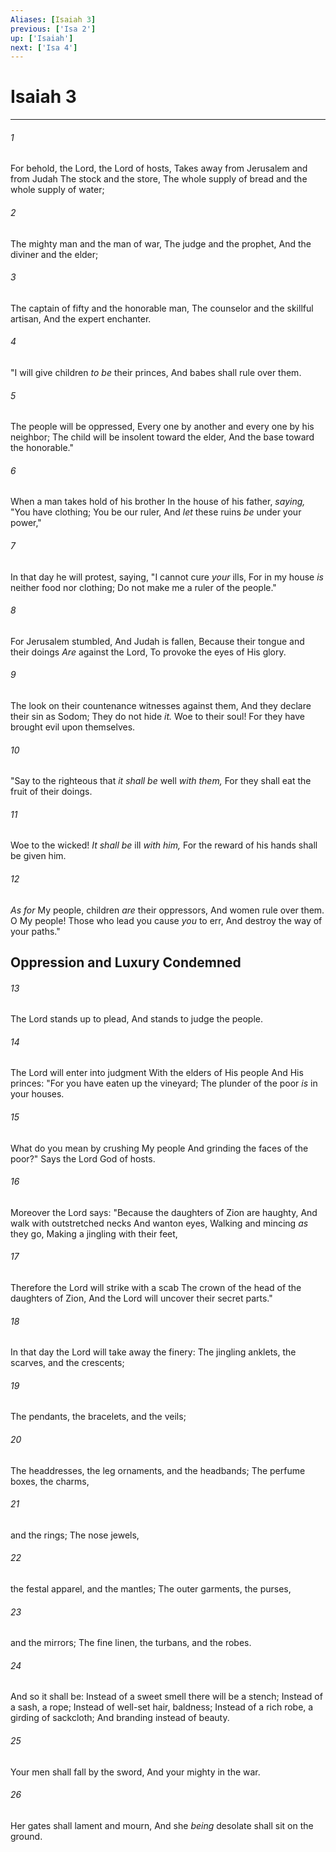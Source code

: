 ```yaml
---
Aliases: [Isaiah 3]
previous: ['Isa 2']
up: ['Isaiah']
next: ['Isa 4']
---
```

# Isaiah 3

***


###### 1 
For behold, the Lord, the Lord of hosts, Takes away from Jerusalem and from Judah The stock and the store, The whole supply of bread and the whole supply of water; 

###### 2 
The mighty man and the man of war, The judge and the prophet, And the diviner and the elder; 

###### 3 
The captain of fifty and the honorable man, The counselor and the skillful artisan, And the expert enchanter. 

###### 4 
"I will give children _to be_ their princes, And babes shall rule over them. 

###### 5 
The people will be oppressed, Every one by another and every one by his neighbor; The child will be insolent toward the elder, And the base toward the honorable." 

###### 6 
When a man takes hold of his brother In the house of his father, _saying,_ "You have clothing; You be our ruler, And _let_ these ruins _be_ under your power," 

###### 7 
In that day he will protest, saying, "I cannot cure _your_ ills, For in my house _is_ neither food nor clothing; Do not make me a ruler of the people." 

###### 8 
For Jerusalem stumbled, And Judah is fallen, Because their tongue and their doings _Are_ against the Lord, To provoke the eyes of His glory. 

###### 9 
The look on their countenance witnesses against them, And they declare their sin as Sodom; They do not hide _it._ Woe to their soul! For they have brought evil upon themselves. 

###### 10 
"Say to the righteous that _it shall be_ well _with them,_ For they shall eat the fruit of their doings. 

###### 11 
Woe to the wicked! _It shall be_ ill _with him,_ For the reward of his hands shall be given him. 

###### 12 
_As for_ My people, children _are_ their oppressors, And women rule over them. O My people! Those who lead you cause _you_ to err, And destroy the way of your paths." 

## Oppression and Luxury Condemned 

###### 13 
The Lord stands up to plead, And stands to judge the people. 

###### 14 
The Lord will enter into judgment With the elders of His people And His princes: "For you have eaten up the vineyard; The plunder of the poor _is_ in your houses. 

###### 15 
What do you mean by crushing My people And grinding the faces of the poor?" Says the Lord God of hosts. 

###### 16 
Moreover the Lord says: "Because the daughters of Zion are haughty, And walk with outstretched necks And wanton eyes, Walking and mincing _as_ they go, Making a jingling with their feet, 

###### 17 
Therefore the Lord will strike with a scab The crown of the head of the daughters of Zion, And the Lord will uncover their secret parts." 

###### 18 
In that day the Lord will take away the finery: The jingling anklets, the scarves, and the crescents; 

###### 19 
The pendants, the bracelets, and the veils; 

###### 20 
The headdresses, the leg ornaments, and the headbands; The perfume boxes, the charms, 

###### 21 
and the rings; The nose jewels, 

###### 22 
the festal apparel, and the mantles; The outer garments, the purses, 

###### 23 
and the mirrors; The fine linen, the turbans, and the robes. 

###### 24 
And so it shall be: Instead of a sweet smell there will be a stench; Instead of a sash, a rope; Instead of well-set hair, baldness; Instead of a rich robe, a girding of sackcloth; And branding instead of beauty. 

###### 25 
Your men shall fall by the sword, And your mighty in the war. 

###### 26 
Her gates shall lament and mourn, And she _being_ desolate shall sit on the ground.
